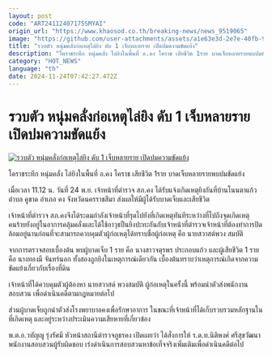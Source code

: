 ```yaml
---
layout: post
code: "ART24112407175SMYAI"
origin_url: "https://www.khaosod.co.th/breaking-news/news_9519065"
image: "https://github.com/user-attachments/assets/a1e63e3d-2e7e-40fb-9b54-80032dd96c1e"
title: "รวบตัว หนุ่มคลั่งก่อเหตุไล่ยิง ดับ 1 เจ็บหลายราย เปิดปมความขัดแย้ง"
description: "โคราชระทึก หนุ่มคลั่ง ไล่ยิงในพื้นที่ อ.คง โคราช เสียชีวิต 1ราย บาดเจ็บหลายรายพบปมขัดแย้ง เมื่อเวลา 11.12 น. วันที่ 24 พ.ย. เจ้าหน้าที่ตำรวจ สภ.คง"
category: "HOT_NEWS"
language: "th"
date: 2024-11-24T07:42:27.472Z
---
```


# รวบตัว หนุ่มคลั่งก่อเหตุไล่ยิง ดับ 1 เจ็บหลายราย เปิดปมความขัดแย้ง

[![รวบตัว หนุ่มคลั่งก่อเหตุไล่ยิง ดับ 1 เจ็บหลายราย เปิดปมความขัดแย้ง](https://www.khaosod.co.th/wpapp/uploads/2024/11/korat-ed.jpg "รวบตัว หนุ่มคลั่งก่อเหตุไล่ยิง ดับ 1 เจ็บหลายราย เปิดปมความขัดแย้ง")](https://www.khaosod.co.th/wpapp/uploads/2024/11/korat-ed.jpg)

โคราชระทึก หนุ่มคลั่ง ไล่ยิงในพื้นที่ อ.คง โคราช เสียชีวิต 1ราย บาดเจ็บหลายรายพบปมขัดแย้ง

เมื่อเวลา 11.12 น. วันที่ 24 พ.ย. เจ้าหน้าที่ตำรวจ สภ.คง ได้รับแจ้งเกิดเหตุยิงกันที่บ้านโนนตาแก้วตำบล คูขาด อำเภอ คง จังหวัดนครราชสีมา ส่งผลให้มีผู้ได้รับบาดเจ็บและเสียชีวิต

เจ้าหน้าที่ตำรวจ สภ.คงจึงได้ระดมกำลังเจ้าหน้าที่รุดไปยังที่เกิดเหตุทันทีระหว่างที่ไปถึงจุดเกิดเหตุคนร้ายยังอยู่ในอาการคลุ้มคลั่งและได้ใช้อาวุธปืนยิงปะทะกันกับเจ้าหน้าที่ตำรวจเจ้าหน้าที่ต้องทำการปิดล้อมอยู่นานก่อนที่จะสามารถควบคุมตัวผู้ก่อเหตุได้ทราบชื่อผู้ก่อเหตุ คือ นายสวาสต์พวง สมบัติ

จากการตรวจสอบเบื้องต้น พบผู้บาดเจ็บ 1 ราย คือ นางสาวจตุรพร ประกอบแก้ว และผู้เสียชีวิต 1 ราย คือ นางทองมี จันทร์นอก ทั้งสองถูกยิงในเหตุการณ์เดียวกัน เบื้องต้นทราบว่าเหตุการณ์เกิดจากความขัดแย้งเกี่ยวกับเรื่องที่ดิน

เจ้าหน้าที่ได้ควบคุมตัวผู้ต้องหา นายสวาสด์ พวงสมบัติ ผู้ก่อเหตุในครั้งนี้ พร้อมนำตัวส่งพนักงานสอบสวน เพื่อดำเนินคดีตามกฎหมายต่อไป

ส่วนผู้บาดเจ็บถูกนำตัวส่งโรงพยาบาลคงเพื่อรักษาอาการ ในขณะที่เจ้าหน้าที่ได้เก็บรวบรวมหลักฐานในที่เกิดเหตุ และอยู่ระหว่างประเมินความเสียหายที่เกี่ยวข้อง

พ.ต.อ.วทัญญู รุ่งรัศมี หัวหน้าสถานีตำรวจภูธรคง เปิดเผยว่า ได้สั่งการให้ ร.ต.ท.นิติพงศ์ ศรีสุขวัฒนา พนักงานสอบสวนผู้รับผิดชอบ เร่งดำเนินการสอบสวนหาข้อเท็จจริงเพิ่มเติมเพื่อดำเนินคดีต่อไป